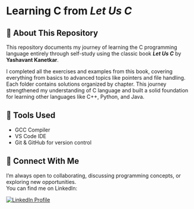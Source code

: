 # Learning C from *Let Us C*

## 📘 About This Repository
This repository documents my journey of learning the C programming language entirely through self-study using the classic book **_Let Us C_** by **Yashavant Kanetkar**.

I completed all the exercises and examples from this book, covering everything from basics to advanced topics like pointers and file handling.
Each folder contains solutions organized by chapter.
This journey strengthened my understanding of C language and built a solid foundation for learning other languages like C++, Python, and Java.

## 🧰 Tools Used
- GCC Compiler  
- VS Code IDE  
- Git & GitHub for version control  

## 💼 Connect With Me
I’m always open to collaborating, discussing programming concepts, or exploring new opportunities.  
You can find me on LinkedIn:

[![LinkedIn Profile](https://img.shields.io/badge/LinkedIn-View%20Profile-blue?logo=linkedin)](https://www.linkedin.com/in/pknatic/)






